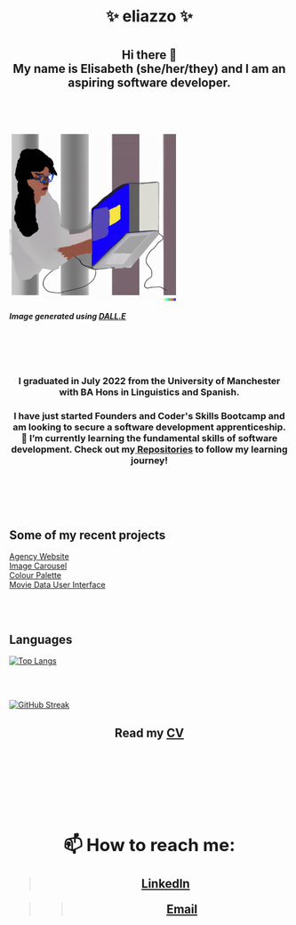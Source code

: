 <h1 align="center">✨ eliazzo ✨<h1>

<h2 align="center"> Hi there 👋 <br> My name is Elisabeth (she/her/they) and I am an aspiring software developer. <h2> 
<br>
<br>
  
<img align="center" src="DALL.E.png" width="300" alt="Woman coding">

##### Image generated using [DALL.E](https://openai.com/dall-e-2/) 
<br>
<br>
<br>
<h3 align="center"> I graduated in July 2022 from the University of Manchester with BA Hons in Linguistics and Spanish. <h3>

<h3 align="center"> I have just started Founders and Coder's Skills Bootcamp and am looking to secure a software development apprenticeship. 🌱 I’m currently learning the fundamental skills of software development. Check out my<a href="https://github.com/eliazzo?tab=repositories"> Repositories</a> to follow my learning journey! <h3>
<br>
<br>
<br>


## Some of my recent projects 

<a href="https://github.com/fac27/agency-website">Agency Website</a><br>
<a href="https://github.com/eliazzo/Image-Carousel">Image Carousel</a><br>
<a href="https://github.com/eliazzo/Colour-palette">Colour Palette</a><br>
<a href="https://github.com/eliazzo/Movie-data">Movie Data User Interface</a><br>

<br>
<br>
  
## Languages

[![Top Langs](https://github-readme-stats.vercel.app/api/top-langs/?username=eliazzo&theme=dark)](https://github.com/eliazzo/github-readme-stats)

<br>
<br>

[![GitHub Streak](https://streak-stats.demolab.com/?eliazzo=DenverCoder1)](https://git.io/streak-stats)


<h2 align="center"> Read my <a href="https://eliazzo.github.io/Website-2/CV%20FAC.pdf">CV<a><h2>

<br>
<br>

## 📫  How to reach me:

> [LinkedIn](https://www.linkedin.com/in/elisabeth-azzopardi-b3496a247/)

>> [Email](bethazz@hotmail.co.uk)


<!--
**eliazzo/eliazzo** is a ✨ _special_ ✨ repository because its `README.md` (this file) appears on your GitHub profile.

Here are some ideas to get you started:

- 🔭 I’m currently working on ...
- 🌱 I’m currently learning ...
- 👯 I’m looking to collaborate on ...
- 🤔 I’m looking for help with ...
- 💬 Ask me about ...
- 📫 How to reach me: ...
- 😄 Pronouns: ...
- ⚡ Fun fact: ...
-->
